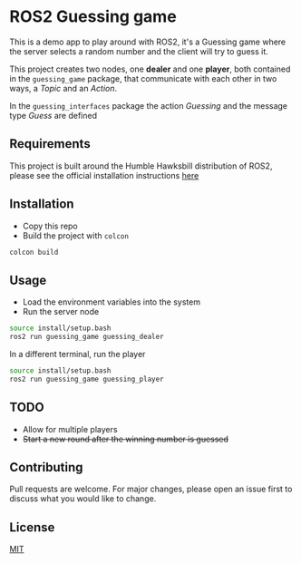 # ROS2 Guessing game

This is a demo app to play around with ROS2, it's a Guessing game where the server selects a random number and the client will try to guess it.

This project creates two nodes, one **dealer** and one **player**, both contained in the `guessing_game` package, that communicate with each other in two ways, a _Topic_ and an _Action_.

In the `guessing_interfaces` package the action _Guessing_ and the message type _Guess_ are defined

## Requirements

This project is built around the Humble Hawksbill distribution of ROS2, please see the official installation instructions [here](https://docs.ros.org/en/humble/Installation.html)

## Installation

* Copy this repo
* Build the project with `colcon`

```bash
colcon build
```

## Usage

* Load the environment variables into the system
* Run the server node

```bash
source install/setup.bash
ros2 run guessing_game guessing_dealer
```

In a different terminal, run the player

```bash
source install/setup.bash
ros2 run guessing_game guessing_player
```

## TODO

* Allow for multiple players
* ~~Start a new round after the winning number is guessed~~

## Contributing

Pull requests are welcome. For major changes, please open an issue first
to discuss what you would like to change.

## License

[MIT](https://choosealicense.com/licenses/mit/)
